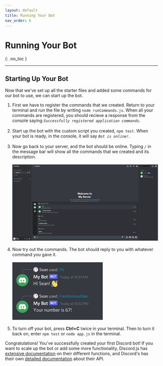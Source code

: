 ```yaml
---
layout: default
title: Running Your Bot
nav_order: 6
---
```


# Running Your Bot
{: .no_toc }

---

## Starting Up Your Bot

Now that we've set up all the starter files and added some commands for our bot to use, we can start up the bot. 

1. First we have to register the commands that we created. Return to your terminal and run the file by writing `node runCommands.js`. When all your commands are registered, you should recieve a response from the console saying _`Successfully registered application commands`_.<br><br>
2. Start up the bot with the custom script you created, `npm test`. When your bot is ready, in the console, it will say _`Bot is online!`_. <br><br>
3. Now go back to your server, and the bot should be online. Typing `/` in the message bar will show all the commands that we created and its description.<br><br>![botready](../graphics/botReady.png)<br><br>
4. Now try out the commands. The bot should reply to you with whatever command you gave it.<br><br>![botreply](../graphics/botReady2.png)<br><br>
5. To turn off your bot, press **Ctrl+C** twice in your terminal. Then to turn it back on, enter `npm test` or `node app.js` in the terminal.

Congratulations! You've successfully created your first Discord bot! If you want to scale up the bot or add some more functionality, Discord.js has [extensive documentation](https://discord.js.org/#/docs/discord.js/stable/general/welcome) on their different functions, and Discord's has their own [detailed documentation](https://discord.com/developers/docs/intro) about their API.